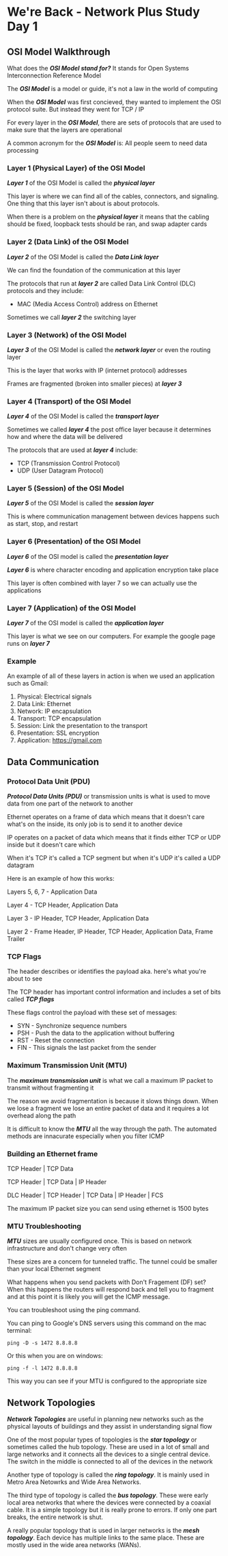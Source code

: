 # We're Back - Network Plus Study Day 1

## OSI Model Walkthrough

What does the ***OSI Model stand for?*** It stands for Open Systems Interconnection Reference Model

The ***OSI Model*** is a model or guide, it's not a law in the world of computing

When the ***OSI Model*** was first concieved, they wanted to implement the OSI protocol suite. But instead they went for TCP / IP

For every layer in the ***OSI Model***, there are sets of protocols that are used to make sure that the layers are operational

A common acronym for the ***OSI Model*** is: All people seem to need data processing 

### Layer 1 (Physical Layer) of the OSI Model

***Layer 1*** of the OSI Model is called the ***physical layer***

This layer is where we can find all of the cables, connectors, and signaling. One thing that this layer isn't about is about protocols. 

When there is a problem on the ***physical layer*** it means that the cabling should be fixed, loopback tests should be ran, and swap adapter cards

### Layer 2 (Data Link) of the OSI Model

***Layer 2*** of the OSI Model is called the ***Data Link layer***

We can find the foundation of the communication at this layer

The protocols that run at ***layer 2*** are called Data Link Control (DLC) protocols and they include:

- MAC (Media Access Control) address on Ethernet

Sometimes we call ***layer 2*** the switching layer

### Layer 3 (Network) of the OSI Model

***Layer 3*** of the OSI Model is called the ***network layer*** or even the routing layer

This is the layer that works with IP (internet protocol)
addresses

Frames are fragmented (broken into smaller pieces)
at ***layer 3***

### Layer 4 (Transport) of the OSI Model

***Layer 4*** of the OSI Model is called the ***transport layer*** 

Sometimes we called ***layer 4*** the post office layer because it determines how and where the data will be delivered 

The protocols that are used at ***layer 4*** include:

- TCP (Transmission Control Protocol)
- UDP (User Datagram Protocol)

### Layer 5 (Session) of the OSI Model

***Layer 5*** of the OSI Model is called the ***session layer***

This is where communication management between devices happens such as start, stop, and restart

### Layer 6 (Presentation) of the OSI Model

***Layer 6*** of the OSI model is called the ***presentation layer***

***Layer 6*** is where character encoding and application encryption take place 

This layer is often combined with layer 7 so we can actually use the applications 

### Layer 7 (Application) of the OSI Model

***Layer 7*** of the OSI model is called the ***application layer***

This layer is what we see on our computers. For example the google page runs on ***layer 7***

### Example

An example of all of these layers in action is when we used an application such as Gmail:

1. Physical: Electrical signals
2. Data Link: Ethernet
3. Network: IP encapsulation
4. Transport: TCP encapsulation
5. Session: Link the presentation to the transport
6. Presentation: SSL encryption
7. Application: https://gmail.com

## Data Communication

### Protocol Data Unit (PDU)

***Protocol Data Units (PDU)*** or transmission units is what is used to move data from one part of the network to another

Ethernet operates on a frame of data which means that it doesn't care what's on the inside, its only job is to send it to another device

IP operates on a packet of data which means that it finds either TCP or UDP inside but it doesn't care which

When it's TCP it's called a TCP segment but when it's UDP it's called a UDP datagram

Here is an example of how this works:

Layers 5, 6, 7 - Application Data

Layer 4 - TCP Header, Application Data

Layer 3 - IP Header, TCP Header, Application Data

Layer 2 - Frame Header, IP Header, TCP Header, Application Data, Frame Trailer

### TCP Flags

The header describes or identifies the payload
aka. here's what you're about to see

The TCP header has important control information and includes a set of bits called ***TCP flags***

These flags control the payload with these set of messages:

- SYN - Synchronize sequence numbers
- PSH - Push the data to the application without buffering 
- RST - Reset the connection
- FIN - This signals the last packet from the sender

### Maximum Transmission Unit (MTU)

The ***maximum transmission unit*** is what we call a maximum IP packet to transmit without fragmenting it 

The reason we avoid fragmentation is because it slows things down. When we lose a fragment we lose an entire packet of data and it requires a lot overhead along the path

It is difficult to know the ***MTU*** all the way through the path. The automated methods are innacurate especially when you filter ICMP

### Building an Ethernet frame

TCP Header | TCP Data

TCP Header | TCP Data | IP Header

DLC Header | TCP Header | TCP Data | IP Header | FCS

The maximum IP packet size you can send using ethernet is 1500 bytes

### MTU Troubleshooting

***MTU*** sizes are usually configured once. This is based on network infrastructure and don't change very often

These sizes are a concern for tunneled traffic. The tunnel could be smaller than your local Ethernet segment

What happens when you send packets with Don't Fragement (DF) set? When this happens the routers will respond back and tell you to fragment and at this point it is likely you will get the ICMP message.

You can troubleshoot using the ping command. 

You can ping to Google's DNS servers using this command on the mac terminal:

    ping -D -s 1472 8.8.8.8

Or this when you are on windows:

    ping -f -l 1472 8.8.8.8

This way you can see if your MTU is configured to the appropriate size

## Network Topologies

***Network Topologies*** are useful in planning new networks such as the physical layouts of buildings and they assist in understanding signal flow 

One of the most popular types of topologies is the ***star topology*** or sometimes called the hub topology. These are used in a lot of small and large networks and it connects all the devices to a single central device. The switch in the middle is connected to all of the devices in the network

Another type of topology is called the ***ring topology***. It is mainly used in Metro Area Netowrks and Wide Area Networks. 

The third type of topology is called the ***bus topology***. These were early local area networks that where the devices were connected by a coaxial cable. It is a simple topology but it is really prone to errors. If only one part breaks, the entire network is shut. 

A really popular topology that is used in larger networks is the ***mesh topology***. Each device has multiple links to the same place. These are mostly used in the wide area networks (WANs).